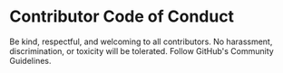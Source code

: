 # Contributor Code of Conduct
   Be kind, respectful, and welcoming to all contributors.
   No harassment, discrimination, or toxicity will be tolerated.
   Follow GitHub's Community Guidelines.